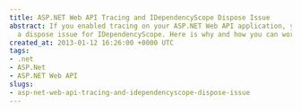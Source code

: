 ```yaml
---
title: ASP.NET Web API Tracing and IDependencyScope Dispose Issue
abstract: If you enabled tracing on your ASP.NET Web API application, you may see
  a dispose issue for IDependencyScope. Here is why and how you can workaround it.
created_at: 2013-01-12 16:26:00 +0000 UTC
tags:
- .net
- ASP.Net
- ASP.NET Web API
slugs:
- asp-net-web-api-tracing-and-idependencyscope-dispose-issue
---
```


